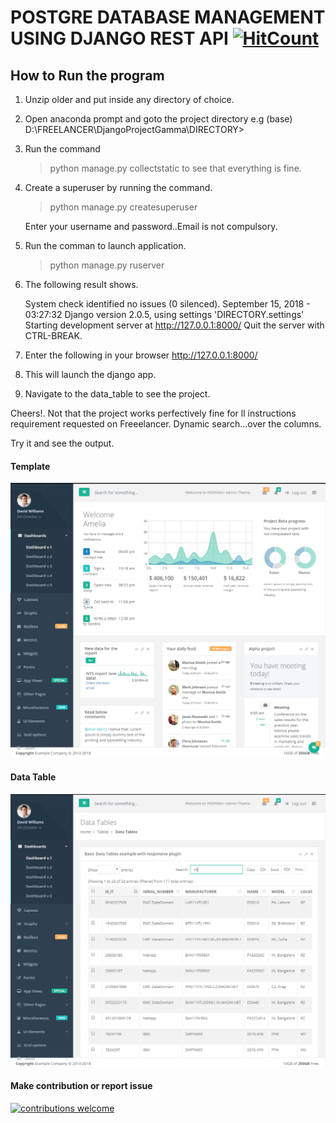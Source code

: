 # POSTGRE DATABASE MANAGEMENT USING DJANGO REST API [![HitCount](http://hits.dwyl.io/kennedyCzar/https://github.com/kennedyCzar/POSTGRE-DATABASE-MANAGEMENT-USING-DJANGO-REST-API.svg)](http://hits.dwyl.io/kennedyCzar/https://github.com/kennedyCzar/POSTGRE-DATABASE-MANAGEMENT-USING-DJANGO-REST-API)

How to Run the program
--------------------------

1. Unzip older and put inside any directory of choice.
2. Open anaconda prompt and goto the project directory
 e.g (base) D:\FREELANCER\DjangoProjectGamma\DIRECTORY>

3. Run the command 
	>python manage.py collectstatic to see that everything is fine.

4. Create a superuser by running the command.
	>python manage.py createsuperuser

	Enter your username and password..Email is not compulsory.

5. Run the comman to launch application.
	>python manage.py ruserver

6. 	The following result shows.

	System check identified no issues (0 silenced).
	September 15, 2018 - 03:27:32
	Django version 2.0.5, using settings 'DIRECTORY.settings'
	Starting development server at http://127.0.0.1:8000/
	Quit the server with CTRL-BREAK.

7. Enter the following in your browser http://127.0.0.1:8000/

8. This will launch the django app.

9. Navigate to the data_table to see the project.


Cheers!.
Not that the project works perfectively fine for ll instructions requirement requested on Freeelancer.
Dynamic search...over the columns.

Try it and see the output.


#### Template

 ![Image of Django App](https://github.com/kennedyCzar/POSTGRE-DATABASE-MANAGEMENT-USING-DJANGO-REST-API/blob/master/_IMAGES/Frontend.PNG)
 
 #### Data Table
 
 ![Image of Django App](https://github.com/kennedyCzar/POSTGRE-DATABASE-MANAGEMENT-USING-DJANGO-REST-API/blob/master/_IMAGES/Data_table.PNG)
 
 
 #### Make contribution or report issue
 
 [![contributions welcome](https://img.shields.io/badge/contributions-welcome-brightgreen.svg?style=flat)](https://github.com/kennedyCzar/POSTGRE-DATABASE-MANAGEMENT-USING-DJANGO-REST-API/issues)
 
